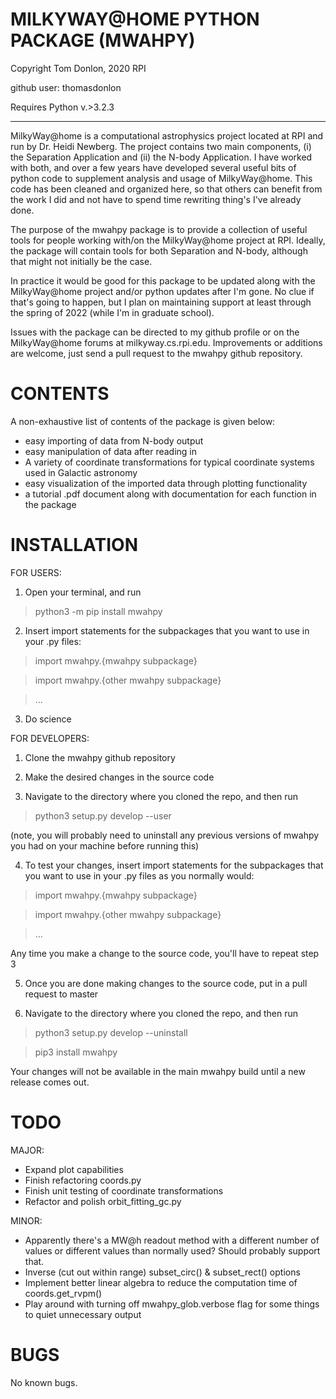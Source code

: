  MILKYWAY@HOME PYTHON PACKAGE (MWAHPY)
========================================

Copyright Tom Donlon, 2020 RPI

github user: thomasdonlon

Requires Python v.>3.2.3

-----------------------------------------

MilkyWay@home is a computational astrophysics project located at RPI and
run by Dr. Heidi Newberg. The project contains two main components,
(i) the Separation Application and (ii) the N-body Application. I have
worked with both, and over a few years have developed several useful bits of
python code to supplement analysis and usage of MilkyWay@home. This code has
been cleaned and organized here, so that others can benefit from the work I did
and not have to spend time rewriting thing's I've already done.

The purpose of the mwahpy package is to provide a collection of useful tools
for people working with/on the MilkyWay@home project at RPI. Ideally, the
package will contain tools for both Separation and N-body, although that might
not initially be the case.

In practice it would be good for this package to be updated along with the
MilkyWay@home project and/or python updates after I'm gone. No clue if that's
going to happen, but I plan on maintaining support at least through the spring
of 2022 (while I'm in graduate school).

Issues with the package can be directed to my github profile or on the
MilkyWay@home forums at milkyway.cs.rpi.edu. Improvements or additions are
welcome, just send a pull request to the mwahpy github repository.

CONTENTS
========================================

A non-exhaustive list of contents of the package is given below:

 - easy importing of data from N-body output
 - easy manipulation of data after reading in
 - A variety of coordinate transformations for typical coordinate systems used in Galactic astronomy
 - easy visualization of the imported data through plotting functionality
 - a tutorial .pdf document along with documentation for each function in the package

INSTALLATION
========================================

FOR USERS:

1. Open your terminal, and run

> python3 -m pip install mwahpy

2. Insert import statements for the subpackages that you want to use in your .py files:

> import mwahpy.{mwahpy subpackage}

> import mwahpy.{other mwahpy subpackage}

> ...

3. Do science

FOR DEVELOPERS:

1. Clone the mwahpy github repository

2. Make the desired changes in the source code

3. Navigate to the directory where you cloned the repo, and then run

> python3 setup.py develop --user

(note, you will probably need to uninstall any previous versions of mwahpy you had on your machine before running this)

4. To test your changes, insert import statements for the subpackages that you want to use in your .py files as you normally would:

> import mwahpy.{mwahpy subpackage}

> import mwahpy.{other mwahpy subpackage}

> ...

Any time you make a change to the source code, you'll have to repeat step 3

5. Once you are done making changes to the source code, put in a pull request to master

6. Navigate to the directory where you cloned the repo, and then run

> python3 setup.py develop --uninstall

> pip3 install mwahpy

Your changes will not be available in the main mwahpy build until a new release comes out.

TODO
========================================

MAJOR:
 - Expand plot capabilities
 - Finish refactoring coords.py
 - Finish unit testing of coordinate transformations
 - Refactor and polish orbit_fitting_gc.py

MINOR:
- Apparently there's a MW@h readout method with a different number of values or
  different values than normally used? Should probably support that.
- Inverse (cut out within range) subset_circ() & subset_rect() options
- Implement better linear algebra to reduce the computation time of coords.get_rvpm()
- Play around with turning off mwahpy_glob.verbose flag for some things to quiet unnecessary output

BUGS
========================================

 No known bugs.
